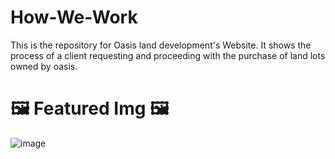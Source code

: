 # How-We-Work

This is the repository for Oasis land development's Website. It shows the process of a client requesting and proceeding with the purchase of land lots owned by oasis. 

# 🖼️ Featured Img 🖼️
![image](https://user-images.githubusercontent.com/64540871/189159913-5e100707-b591-4a69-9c20-a58a303eacbb.png)
